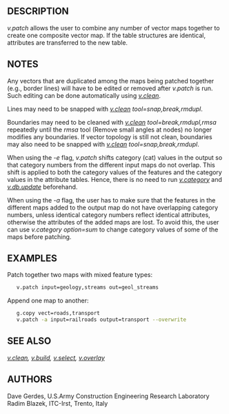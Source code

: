 ## DESCRIPTION

*v.patch* allows the user to combine any number of vector maps together
to create one composite vector map. If the table structures are
identical, attributes are transferred to the new table.

## NOTES

Any vectors that are duplicated among the maps being patched together
(e.g., border lines) will have to be edited or removed after *v.patch*
is run. Such editing can be done automatically using
*[v.clean](v.clean.md)*.

Lines may need to be snapped with *[v.clean](v.clean.md)
tool=snap,break,rmdupl*.

Boundaries may need to be cleaned with *[v.clean](v.clean.md)
tool=break,rmdupl,rmsa* repeatedly until the *rmsa* tool (Remove small
angles at nodes) no longer modifies any boundaries. If vector topology
is still not clean, boundaries may also need to be snapped with
*[v.clean](v.clean.md) tool=snap,break,rmdupl*.

When using the *-e* flag, *v.patch* shifts category (cat) values in the
output so that category numbers from the different input maps do not
overlap. This shift is applied to both the category values of the
features and the category values in the attribute tables. Hence, there
is no need to run *[v.category](v.category.md)* and
*[v.db.update](v.db.update.md)* beforehand.

When using the *-a* flag, the user has to make sure that the features in
the different maps added to the output map do not have overlapping
category numbers, unless identical category numbers reflect identical
attributes, otherwise the attributes of the added maps are lost. To
avoid this, the user can use *v.category option=sum* to change category
values of some of the maps before patching.

## EXAMPLES

Patch together two maps with mixed feature types:

```sh
   v.patch input=geology,streams out=geol_streams
```

  
Append one map to another:

```sh
   g.copy vect=roads,transport
   v.patch -a input=railroads output=transport --overwrite
```

## SEE ALSO

*[v.clean](v.clean.md), [v.build](v.build.md), [v.select](v.select.md),
[v.overlay](v.overlay.md)*

## AUTHORS

Dave Gerdes, U.S.Army Construction Engineering Research Laboratory  
Radim Blazek, ITC-Irst, Trento, Italy

